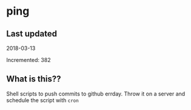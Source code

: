 # ping

## Last updated
2018-03-13

Incremented: 382

## What is this??
Shell scripts to push commits to github errday. Throw it on a server and schedule the script with `cron`
